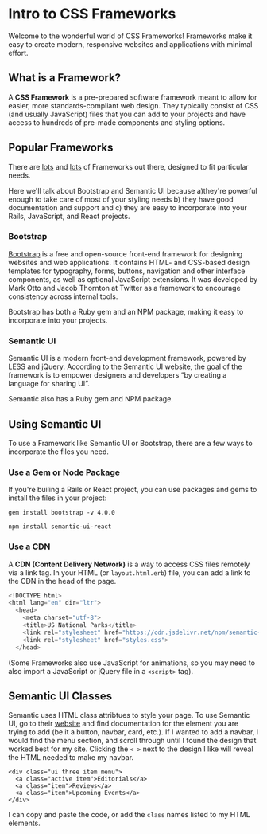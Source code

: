 # Intro to CSS Frameworks
Welcome to the wonderful world of CSS Frameworks! Frameworks make it easy to create modern, responsive websites and applications with minimal effort.

## What is a Framework?
A **CSS Framework** is a pre-prepared software framework meant to allow for easier, more standards-compliant web design. They typically consist of CSS (and usually JavaScript) files that you can add to your projects and have access to hundreds of pre-made components and styling options.

## Popular Frameworks
There are [lots](https://tutorialzine.com/2018/05/10-lightweight-css-frameworks-you-should-know-about) and [lots](https://hackernoon.com/top-5-most-popular-css-frameworks-that-you-should-pay-attention-to-in-2017-344a8b67fba1) of Frameworks out there, designed to fit particular needs.

Here we'll talk about Bootstrap and Semantic UI because a)they're powerful enough to take care of most of your styling needs b) they have good documentation and support and c) they are easy to incorporate into your Rails, JavaScript, and React projects.

### Bootstrap
[Bootstrap](https://getbootstrap.com/) is a free and open-source front-end framework for designing websites and web applications. It contains HTML- and CSS-based design templates for typography, forms, buttons, navigation and other interface components, as well as optional JavaScript extensions. It was developed by Mark Otto and Jacob Thornton at Twitter as a framework to encourage consistency across internal tools.

Bootstrap has both a Ruby gem and an NPM package, making it easy to incorporate into your projects.

### Semantic UI
Semantic UI is a modern front-end development framework, powered by LESS and jQuery. According to the Semantic UI website, the goal of the framework is to empower designers and developers “by creating a language for sharing UI”.

Semantic also has a Ruby gem and NPM package.

## Using Semantic UI
To use a Framework like Semantic UI or Bootstrap, there are a few ways to incorporate the files you need.
### Use a Gem or Node Package
If you're builing a Rails or React project, you can use packages and gems to install the files in your project:
```
gem install bootstrap -v 4.0.0

npm install semantic-ui-react

```
### Use a CDN
A **CDN (Content Delivery Network)** is a way to access CSS files remotely via a link tag. In your HTML (or `layout.html.erb`) file, you can add a link to the CDN in the head of the page.

```javascript
<!DOCTYPE html>
<html lang="en" dir="ltr">
  <head>
    <meta charset="utf-8">
    <title>US National Parks</title>
    <link rel="stylesheet" href="https://cdn.jsdelivr.net/npm/semantic-ui@2.4.2/dist/semantic.min.css">
    <link rel="stylesheet" href="styles.css">
  </head>
  ```

(Some Frameworks also use JavaScript for animations, so you may need to also import a JavaScript or jQuery file in a `<script>` tag).

## Semantic UI Classes
Semantic uses HTML class attribtues to style your page. To use Semantic UI, go to their [website](https://semantic-ui.com/) and find documentation for the element you are trying to add (be it a button, navbar, card, etc.). If I wanted to add a navbar, I would find the menu section, and scroll through until I found the design that worked best for my site. Clicking the `< >` next to the design I like will reveal the HTML needed to make my navbar.

```
<div class="ui three item menu">
  <a class="active item">Editorials</a>
  <a class="item">Reviews</a>
  <a class="item">Upcoming Events</a>
</div>
```

I can copy and paste the code, or add the `class` names listed to my HTML elements.
